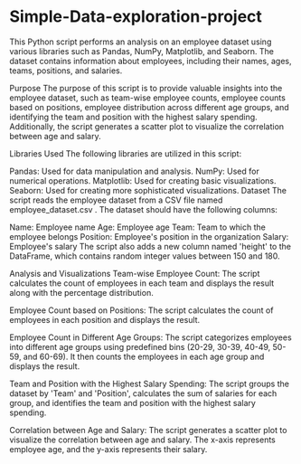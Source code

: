 # Simple-Data-exploration-project

This Python script performs an analysis on an employee dataset using various libraries such as Pandas, NumPy, Matplotlib, and Seaborn. The dataset contains information about employees, including their names, ages, teams, positions, and salaries.

Purpose
The purpose of this script is to provide valuable insights into the employee dataset, such as team-wise employee counts, employee counts based on positions, employee distribution across different age groups, and identifying the team and position with the highest salary spending. Additionally, the script generates a scatter plot to visualize the correlation between age and salary.

Libraries Used
The following libraries are utilized in this script:

Pandas: Used for data manipulation and analysis.
NumPy: Used for numerical operations.
Matplotlib: Used for creating basic visualizations.
Seaborn: Used for creating more sophisticated visualizations.
Dataset
The script reads the employee dataset from a CSV file named employee_dataset.csv . The dataset should have the following columns:

Name: Employee name
Age: Employee age
Team: Team to which the employee belongs
Position: Employee's position in the organization
Salary: Employee's salary
The script also adds a new column named 'height' to the DataFrame, which contains random integer values between 150 and 180.

Analysis and Visualizations
Team-wise Employee Count:
The script calculates the count of employees in each team and displays the result along with the percentage distribution.

Employee Count based on Positions:
The script calculates the count of employees in each position and displays the result.

Employee Count in Different Age Groups:
The script categorizes employees into different age groups using predefined bins (20-29, 30-39, 40-49, 50-59, and 60-69). It then counts the employees in each age group and displays the result.

Team and Position with the Highest Salary Spending:
The script groups the dataset by 'Team' and 'Position', calculates the sum of salaries for each group, and identifies the team and position with the highest salary spending.

Correlation between Age and Salary:
The script generates a scatter plot to visualize the correlation between age and salary. The x-axis represents employee age, and the y-axis represents their salary.
